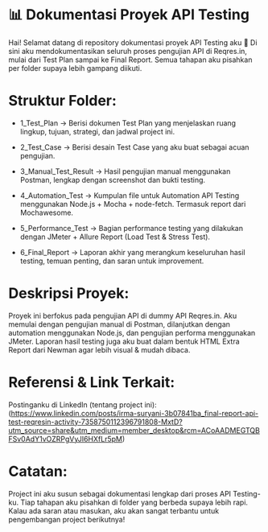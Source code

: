 # 📊 Dokumentasi Proyek API Testing
Hai! Selamat datang di repository dokumentasi proyek API Testing aku 🚀
Di sini aku mendokumentasikan seluruh proses pengujian API di Reqres.in, mulai dari Test Plan sampai ke Final Report. Semua tahapan aku pisahkan per folder supaya lebih gampang diikuti.

# Struktur Folder:
- 1_Test_Plan → Berisi dokumen Test Plan yang menjelaskan ruang lingkup, tujuan, strategi, dan jadwal project ini.

- 2_Test_Case → Berisi desain Test Case yang aku buat sebagai acuan pengujian.

- 3_Manual_Test_Result → Hasil pengujian manual menggunakan Postman, lengkap dengan screenshot dan bukti testing.

- 4_Automation_Test → Kumpulan file untuk Automation API Testing menggunakan Node.js + Mocha + node-fetch. Termasuk report dari Mochawesome.

- 5_Performance_Test → Bagian performance testing yang dilakukan dengan JMeter + Allure Report (Load Test & Stress Test).

- 6_Final_Report → Laporan akhir yang merangkum keseluruhan hasil testing, temuan penting, dan saran untuk improvement.

# Deskripsi Proyek:
Proyek ini berfokus pada pengujian API di dummy API Reqres.in. Aku memulai dengan pengujian manual di Postman, dilanjutkan dengan automation menggunakan Node.js, dan pengujian performa menggunakan JMeter. Laporan hasil testing juga aku buat dalam bentuk HTML Extra Report dari Newman agar lebih visual & mudah dibaca.

# Referensi & Link Terkait:

Postinganku di LinkedIn (tentang project ini): 
 (https://www.linkedin.com/posts/irma-suryani-3b07841ba_final-report-api-test-reqresin-activity-7358750112396791808-MxtD?utm_source=share&utm_medium=member_desktop&rcm=ACoAADMEGTQBFSv0AdY1vOZRPgVyJI6HXfLr5pM)



# Catatan:
Project ini aku susun sebagai dokumentasi lengkap dari proses API Testing-ku. Tiap tahapan aku pisahkan di folder yang berbeda supaya lebih rapi. Kalau ada saran atau masukan, aku akan sangat terbantu untuk pengembangan project berikutnya!
